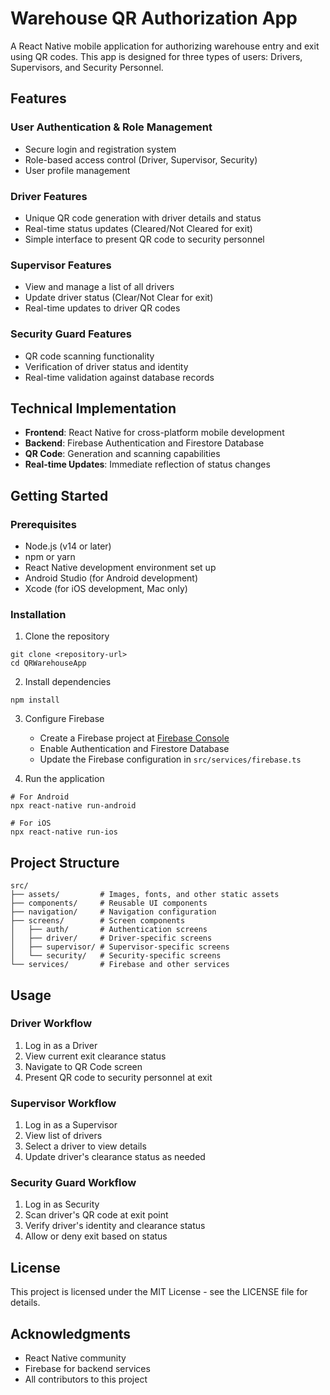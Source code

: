 # Warehouse QR Authorization App

A React Native mobile application for authorizing warehouse entry and exit using QR codes. This app is designed for three types of users: Drivers, Supervisors, and Security Personnel.

## Features

### User Authentication & Role Management
- Secure login and registration system
- Role-based access control (Driver, Supervisor, Security)
- User profile management

### Driver Features
- Unique QR code generation with driver details and status
- Real-time status updates (Cleared/Not Cleared for exit)
- Simple interface to present QR code to security personnel

### Supervisor Features
- View and manage a list of all drivers
- Update driver status (Clear/Not Clear for exit)
- Real-time updates to driver QR codes

### Security Guard Features
- QR code scanning functionality
- Verification of driver status and identity
- Real-time validation against database records

## Technical Implementation

- **Frontend**: React Native for cross-platform mobile development
- **Backend**: Firebase Authentication and Firestore Database
- **QR Code**: Generation and scanning capabilities
- **Real-time Updates**: Immediate reflection of status changes

## Getting Started

### Prerequisites
- Node.js (v14 or later)
- npm or yarn
- React Native development environment set up
- Android Studio (for Android development)
- Xcode (for iOS development, Mac only)

### Installation

1. Clone the repository
```
git clone <repository-url>
cd QRWarehouseApp
```

2. Install dependencies
```
npm install
```

3. Configure Firebase
   - Create a Firebase project at [Firebase Console](https://console.firebase.google.com/)
   - Enable Authentication and Firestore Database
   - Update the Firebase configuration in `src/services/firebase.ts`

4. Run the application
```
# For Android
npx react-native run-android

# For iOS
npx react-native run-ios
```

## Project Structure

```
src/
├── assets/         # Images, fonts, and other static assets
├── components/     # Reusable UI components
├── navigation/     # Navigation configuration
├── screens/        # Screen components
│   ├── auth/       # Authentication screens
│   ├── driver/     # Driver-specific screens
│   ├── supervisor/ # Supervisor-specific screens
│   └── security/   # Security-specific screens
└── services/       # Firebase and other services
```

## Usage

### Driver Workflow
1. Log in as a Driver
2. View current exit clearance status
3. Navigate to QR Code screen
4. Present QR code to security personnel at exit

### Supervisor Workflow
1. Log in as a Supervisor
2. View list of drivers
3. Select a driver to view details
4. Update driver's clearance status as needed

### Security Guard Workflow
1. Log in as Security
2. Scan driver's QR code at exit point
3. Verify driver's identity and clearance status
4. Allow or deny exit based on status

## License

This project is licensed under the MIT License - see the LICENSE file for details.

## Acknowledgments

- React Native community
- Firebase for backend services
- All contributors to this project
